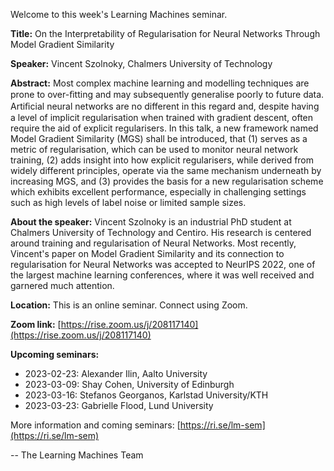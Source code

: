 Welcome to this week's Learning Machines seminar.

**Title:** On the Interpretability of Regularisation for Neural Networks Through Model Gradient Similarity

**Speaker:** Vincent Szolnoky, Chalmers University of Technology

**Abstract:** Most complex machine learning and modelling techniques are prone to over-ﬁtting and may subsequently generalise poorly to future data. Artiﬁcial neural networks are no different in this regard and, despite having a level of implicit regularisation when trained with gradient descent, often require the aid of explicit regularisers. In this talk, a new framework named Model Gradient Similarity (MGS) shall be introduced, that (1) serves as a metric of regularisation, which can be used to monitor neural network training, (2) adds insight into how explicit regularisers, while derived from widely different principles, operate via the same mechanism underneath by increasing MGS, and (3) provides the basis for a new regularisation scheme which exhibits excellent performance, especially in challenging settings such as high levels of label noise or limited sample sizes.

**About the speaker:** Vincent Szolnoky is an industrial PhD student at Chalmers University of Technology and Centiro. His research is centered around training and regularisation of Neural Networks. Most recently, Vincent's paper on Model Gradient Similarity and its connection to regularisation for Neural Networks was accepted to NeurIPS 2022, one of the largest machine learning conferences, where it was well received and garnered much attention.

**Location:** This is an online seminar. Connect using Zoom.

**Zoom link:** [https://rise.zoom.us/j/208117140](https://rise.zoom.us/j/208117140)

**Upcoming seminars:**

* 2023-02-23: Alexander Ilin, Aalto University
* 2023-03-09: Shay Cohen, University of Edinburgh
* 2023-03-16: Stefanos Georganos, Karlstad University/KTH
* 2023-03-23: Gabrielle Flood, Lund University

More information and coming seminars: [https://ri.se/lm-sem](https://ri.se/lm-sem)

-- The Learning Machines Team


